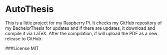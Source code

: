 AutoThesis
======

This is a little project for my Raspberry Pi. It checks my GitHub repository of my BachelorThesis for updates and if 
there are updates, it download and compile it via LaTeX. After the compilation, if will upload the PDF as a new release
to GitHub.

###License
MIT